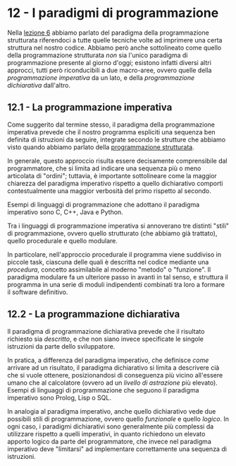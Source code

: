 # 12 - I paradigmi di programmazione

<!-- https://www.freecodecamp.org/news/an-introduction-to-programming-paradigms/#:~:text=What%20is%20a%20Programming%20Paradigm%3F,programming%20problems%20should%20be%20tackled. -->

Nella [lezione 6](../06_structured/lecture.md) abbiamo parlato del paradigma della programmazione strutturata riferendoci a tutte quelle tecniche volte ad imprimere una certa struttura nel nostro codice. Abbiamo però anche sottolineato come quello della programmazione strutturata *non* sia l'unico paradigma di programmazione presente al giorno d'oggi; esistono infatti diversi altri approcci, tutti però riconducibili a due macro-aree, ovvero quelle della *programmazione imperativa* da un lato, e della *programmazione dichiarativa* dall'altro.

## 12.1 - La programmazione imperativa

Come suggerito dal termine stesso, il paradigma della programmazione imperativa prevede che il nostro programma espliciti una sequenza ben definita di istruzioni da seguire, integrate secondo le strutture che abbiamo visto quando abbiamo parlato della [programmazione strutturata](../06_structured/lecture.md).

In generale, questo approccio risulta essere decisamente comprensibile dal programmatore, che si limita ad indicare una sequenza più o meno articolata di "ordini"; tuttavia, è importante sottolineare come la maggior chiarezza del paradigma imperativo rispetto a quello dichiarativo comporti contestualmente una maggior verbosità del primo rispetto al secondo.

Esempi di linguaggi di programmazione che adottano il paradigma imperativo sono C, C++, Java e Python.

Tra i linguaggi di programmazione imperativa si annoverano tre distinti "stili" di programmazione, ovvero quello strutturato (che abbiamo già trattato), quello procedurale e quello modulare.

In particolare, nell'approccio procedurale il programma viene suddiviso in piccole task, ciascuna delle quali è descritta nel codice mediante una *procedura*, concetto assimilabile al moderno "metodo" o "funzione". Il paradigma modulare fa un ulteriore passo in avanti in tal senso, e struttura il programma in una serie di moduli indipendenti combinati tra loro a formare il software definitivo.

## 12.2 - La programmazione dichiarativa

Il paradigma di programmazione dichiarativa prevede che il risultato richiesto sia *descritto*, e che non siano invece specificate le singole istruzioni da parte dello sviluppatore.

In pratica, a differenza del paradigma imperativo, che definisce *come* arrivare ad un risultato, il paradigma dichiarativo si limita a descrivere cià che si vuole ottenere, posizionandosi di conseguenza più vicino all'essere umano che al calcolatore (ovvero ad un *livello di astrazione* più elevato). Esempi di linguaggi di programmazione che seguono il paradigma imperativo sono Prolog, Lisp o SQL.

In analogia al paradigma imperativo, anche quello dichiarativo vede due possibili stili di programmazione, ovvero quello *funzionale* e quello *logico*. In ogni caso, i paradigmi dichiarativi sono generalmente più complessi da utilizzare rispetto a quelli imperativi, in quanto richiedono un elevato apporto logico da parte del programmatore, che invece nel paradigma imperativo deve "limitarsi" ad implementare correttamente una sequenza di istruzioni.
